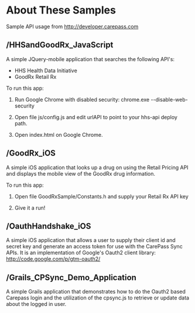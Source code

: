 About These Samples
===================
Sample API usage from http://developer.carepass.com

/HHSandGoodRx_JavaScript
------------------------
A simple JQuery-mobile application that searches the following API's:
- HHS Health Data Initiative
- GoodRx Retail Rx

To run this app:

1. Run Google Chrome with disabled security: chrome.exe --disable-web-security

2. Open file js/config.js and edit urlAPI to point to your hhs-api deploy path.

3. Open index.html on Google Chrome.

/GoodRx_iOS
-----------
A simple iOS application that looks up a drug on using the Retail Pricing API and displays the mobile view of the GoodRx drug information.

To run this app:

1. Open file GoodRxSample/Constants.h and supply your Retail Rx API key

2. Give it a run!

/OauthHandshake_iOS
-------------------
A simple iOS application that allows a user to supply their client id and secret key and generate an access token for use with the CarePass Sync APIs. It is an implementation of Google's Oauth2 client library: http://code.google.com/p/gtm-oauth2/



/Grails_CPSync_Demo_Application
-------------------
A simple Grails application that demonstrates how to do the Oauth2 based Carepass login and the utilization of the cpsync.js to retrieve or update data about the logged in user.